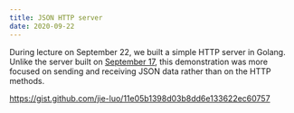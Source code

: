```yaml
---
title: JSON HTTP server
date: 2020-09-22
---
```


During lecture on September 22, we built a simple HTTP server in Golang. Unlike the server built on [September 17](/notes/http-server), this demonstration was more focused on sending and receiving JSON data rather than on the HTTP methods.

https://gist.github.com/jie-luo/11e05b1398d03b8dd6e133622ec60757
